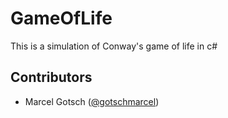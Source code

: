 # GameOfLife
This is a simulation of Conway's game of life in c#

## Contributors
* Marcel Gotsch ([@gotschmarcel](https://github.com/gotschmarcel))
